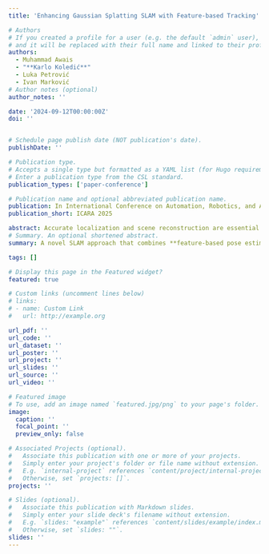 ```yaml
---
title: 'Enhancing Gaussian Splatting SLAM with Feature-based Tracking'

# Authors
# If you created a profile for a user (e.g. the default `admin` user), write the username (folder name) here
# and it will be replaced with their full name and linked to their profile.
authors:
  - Muhammad Awais
  - "**Karlo Koledić**"
  - Luka Petrović
  - Ivan Marković
# Author notes (optional)
author_notes: ''

date: '2024-09-12T00:00:00Z'
doi: ''


# Schedule page publish date (NOT publication's date).
publishDate: ''

# Publication type.
# Accepts a single type but formatted as a YAML list (for Hugo requirements).
# Enter a publication type from the CSL standard.
publication_types: ['paper-conference']

# Publication name and optional abbreviated publication name.
publication: In International Conference on Automation, Robotics, and Applications (ICARA 2025)
publication_short: ICARA 2025

abstract: Accurate localization and scene reconstruction are essential for the autonomous navigation of mobile agents. Simultaneous Localization and Mapping (SLAM) algorithms address both challenges by formulating a unified optimization problem, offering an integrated solution to both objectives. Recent advances in learning-based scene understanding have significantly improved accuracy and robustness, particularly in adverse scenarios that are troublesome for traditional geometric methods. However, generating an accurate dense scene reconstruction remains an open challenge, largely due to the complexity of the optimization problem, making it unsuitable for real-time requirements on resource-constrained devices. Novel advances in 3D reconstruction such as implicit representations and Gaussian Splatting present an enticing formulation enabling offline reconstruction of large-scale scenes. While these approaches have been successfully adapted for online incremental reconstruction, particularly through Gaussian Splatting SLAM methods, they are hindered by significant computational complexity and convergence challenges due to the non-convex nature of photometric optimization. In this work, we rethink this approach by combining the strengths of traditional feature-based methods with innovative reconstruction capability of Gaussian splatting. Specifically, we integrate feature-based pose estimation, relocalization, and loop closure with 3D Gaussian-based scene reconstruction. This results in state-of-the-art tracking and mapping performance on the EuRoC and TUM datasets, while significantly reducing convergence iterations and improving real-time performance.
# Summary. An optional shortened abstract.
summary: A novel SLAM approach that combines **feature-based pose estimation with Gaussian Splatting** 3D reconstruction, achieving state-of-the-art performance and real-time efficiency on benchmark datasets.

tags: []

# Display this page in the Featured widget?
featured: true

# Custom links (uncomment lines below)
# links:
# - name: Custom Link
#   url: http://example.org

url_pdf: ''
url_code: ''
url_dataset: ''
url_poster: ''
url_project: ''
url_slides: ''
url_source: ''
url_video: ''

# Featured image
# To use, add an image named `featured.jpg/png` to your page's folder.
image:
  caption: ''
  focal_point: ''
  preview_only: false

# Associated Projects (optional).
#   Associate this publication with one or more of your projects.
#   Simply enter your project's folder or file name without extension.
#   E.g. `internal-project` references `content/project/internal-project/index.md`.
#   Otherwise, set `projects: []`.
projects: ''

# Slides (optional).
#   Associate this publication with Markdown slides.
#   Simply enter your slide deck's filename without extension.
#   E.g. `slides: "example"` references `content/slides/example/index.md`.
#   Otherwise, set `slides: ""`.
slides: ''
---
```

